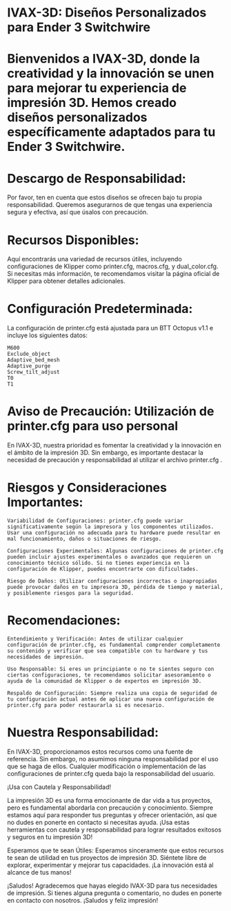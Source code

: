 # IVAX-3D: Diseños Personalizados para Ender 3 Switchwire

# Bienvenidos a IVAX-3D, donde la creatividad y la innovación se unen para mejorar tu experiencia de impresión 3D. Hemos creado diseños personalizados específicamente adaptados para tu Ender 3 Switchwire.

# Descargo de Responsabilidad:
Por favor, ten en cuenta que estos diseños se ofrecen bajo tu propia responsabilidad. Queremos asegurarnos de que tengas una experiencia segura y efectiva, así que úsalos con precaución.

# Recursos Disponibles:
Aquí encontrarás una variedad de recursos útiles, incluyendo configuraciones de Klipper como printer.cfg, macros.cfg, y dual_color.cfg. Si necesitas más información, te recomendamos visitar la página oficial de Klipper para obtener detalles adicionales.

# Configuración Predeterminada:
La configuración de printer.cfg está ajustada para un BTT Octopus v1.1 e incluye los siguientes datos:

    M600
    Exclude_object
    Adaptive_bed_mesh
    Adaptive_purge
    Screw_tilt_adjust
    T0
    T1

  # Aviso de Precaución: Utilización de printer.cfg para uso personal

En IVAX-3D, nuestra prioridad es fomentar la creatividad y la innovación en el ámbito de la impresión 3D. Sin embargo, es importante destacar la necesidad de precaución y responsabilidad al utilizar el archivo printer.cfg .

# Riesgos y Consideraciones Importantes:

    Variabilidad de Configuraciones: printer.cfg puede variar significativamente según la impresora y los componentes utilizados. Usar una configuración no adecuada para tu hardware puede resultar en mal funcionamiento, daños o situaciones de riesgo.

    Configuraciones Experimentales: Algunas configuraciones de printer.cfg pueden incluir ajustes experimentales o avanzados que requieren un conocimiento técnico sólido. Si no tienes experiencia en la configuración de Klipper, puedes encontrarte con dificultades.

    Riesgo de Daños: Utilizar configuraciones incorrectas o inapropiadas puede provocar daños en tu impresora 3D, pérdida de tiempo y material, y posiblemente riesgos para la seguridad.

# Recomendaciones:

    Entendimiento y Verificación: Antes de utilizar cualquier configuración de printer.cfg, es fundamental comprender completamente su contenido y verificar que sea compatible con tu hardware y tus necesidades de impresión.

    Uso Responsable: Si eres un principiante o no te sientes seguro con ciertas configuraciones, te recomendamos solicitar asesoramiento o ayuda de la comunidad de Klipper o de expertos en impresión 3D.

    Respaldo de Configuración: Siempre realiza una copia de seguridad de tu configuración actual antes de aplicar una nueva configuración de printer.cfg para poder restaurarla si es necesario.

# Nuestra Responsabilidad:

En IVAX-3D, proporcionamos estos recursos como una fuente de referencia. Sin embargo, no asumimos ninguna responsabilidad por el uso que se haga de ellos. Cualquier modificación o implementación de las configuraciones de printer.cfg queda bajo la responsabilidad del usuario.

¡Usa con Cautela y Responsabilidad!

La impresión 3D es una forma emocionante de dar vida a tus proyectos, pero es fundamental abordarla con precaución y conocimiento. Siempre estamos aquí para responder tus preguntas y ofrecer orientación, así que no dudes en ponerte en contacto si necesitas ayuda. ¡Usa estas herramientas con cautela y responsabilidad para lograr resultados exitosos y seguros en tu impresión 3D!

Esperamos que te sean Útiles:
Esperamos sinceramente que estos recursos te sean de utilidad en tus proyectos de impresión 3D. Siéntete libre de explorar, experimentar y mejorar tus capacidades. ¡La innovación está al alcance de tus manos!

¡Saludos!
Agradecemos que hayas elegido IVAX-3D para tus necesidades de impresión. Si tienes alguna pregunta o comentario, no dudes en ponerte en contacto con nosotros. ¡Saludos y feliz impresión!
